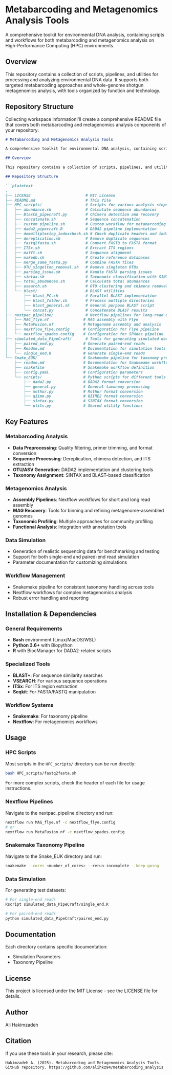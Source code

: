 # Metabarcoding and Metagenomics Analysis Tools

A comprehensive toolkit for environmental DNA analysis, containing scripts and workflows for both metabarcoding and metagenomics analysis on High-Performance Computing (HPC) environments.

## Overview

This repository contains a collection of scripts, pipelines, and utilities for processing and analyzing environmental DNA data. It supports both targeted metabarcoding approaches and whole-genome shotgun metagenomics analysis, with tools organized by function and technology.

## Repository Structure
Collecting workspace informationI'll create a comprehensive README file that covers both metabarcoding and metagenomics analysis components of your repository:

```md
# Metabarcoding and Metagenomics Analysis Tools

A comprehensive toolkit for environmental DNA analysis, containing scripts and workflows for both metabarcoding and metagenomics analysis on High-Performance Computing (HPC) environments.

## Overview

This repository contains a collection of scripts, pipelines, and utilities for processing and analyzing environmental DNA data. It supports both targeted metabarcoding approaches and whole-genome shotgun metagenomics analysis, with tools organized by function and technology.

## Repository Structure

```plaintext
.
├── LICENSE                        # MIT License
├── README.md                      # This file
├── HPC_scripts/                   # Scripts for various analysis steps
│   ├── abundance.sh               # Calculate sequence abundances
│   ├── BlasCh_pipecraft.py        # Chimera detection and recovery
│   ├── concatanate.sh             # Sequence concatenation
│   ├── custom pipeline.sh         # Custom workflow for metabarcoding
│   ├── dada2_pipecraft.R          # DADA2 pipeline implementation
│   ├── demultiplexing_indexcheck.sh # Check duplicate headers and indices
│   ├── dereplication.sh           # Remove duplicate sequences
│   ├── fastq2fasta.sh             # Convert FASTQ to FASTA format
│   ├── ITSx.sh                    # Extract ITS regions
│   ├── mafft.sh                   # Sequence alignment
│   ├── makedb.sh                  # Create reference databases
│   ├── merge_same_fasta.py        # Combine FASTA files
│   ├── OTU_singelton_removal.sh   # Remove singleton OTUs
│   ├── parsing_issue.sh           # Handle FASTA parsing issues
│   ├── sintax.sh                  # Taxonomic classification with SINTAX
│   ├── total_abudances.sh         # Calculate total abundances
│   ├── usearch.sh                 # OTU clustering and chimera removal
│   └── blast/                     # BLAST utilities
│       ├── blast_PC.sh            # Parallel BLAST implementation
│       ├── blast_folder.sh        # Process multiple directories
│       ├── blast_general.sh       # General purpose BLAST script
│       └── concat.py              # Concatenate BLAST results
├── nextpac_pipeline/              # Nextflow pipelines for long-read metagenomics
│   ├── MAG_flye.nf               # MAG assembly with Flye 
│   ├── MetaFusion.nf             # Metagenome assembly and analysis
│   ├── nextflow_flye.config      # Configuration for Flye pipeline
│   └── nextflow_spades.config    # Configuration for SPAdes pipeline
├── simulated_data_PipeCraft/      # Tools for generating simulated datasets
│   ├── paired_end.py             # Generate paired-end reads
│   ├── Readme.md                 # Documentation for simulation tools
│   └── single_end.R              # Generate single-end reads
└── Snake_EUK/                    # Snakemake pipeline for taxonomy processing
    ├── readme.md                 # Documentation for Snakemake workflow
    ├── snakefile                 # Snakemake workflow definition
    ├── config.yaml               # Configuration parameters
    └── scripts/                  # Python scripts for different tools
        ├── dada2.py              # DADA2 format conversion
        ├── general.py            # General taxonomy processing
        ├── mothur.py             # Mothur format conversion
        ├── qiime.py              # QIIME2 format conversion
        ├── sintax.py             # SINTAX format conversion
        └── utils.py              # Shared utility functions
```

## Key Features

### Metabarcoding Analysis
- **Data Preprocessing**: Quality filtering, primer trimming, and format conversion
- **Sequence Processing**: Dereplication, chimera detection, and ITS extraction
- **OTU/ASV Generation**: DADA2 implementation and clustering tools
- **Taxonomy Assignment**: SINTAX and BLAST-based classification

### Metagenomics Analysis
- **Assembly Pipelines**: Nextflow workflows for short and long read assembly
- **MAG Recovery**: Tools for binning and refining metagenome-assembled genomes
- **Taxonomic Profiling**: Multiple approaches for community profiling
- **Functional Analysis**: Integration with annotation tools

### Data Simulation
- Generation of realistic sequencing data for benchmarking and testing
- Support for both single-end and paired-end read simulation
- Parameter documentation for customizing simulations

### Workflow Management
- Snakemake pipeline for consistent taxonomy handling across tools
- Nextflow workflows for complex metagenomics analysis
- Robust error handling and reporting

## Installation & Dependencies

### General Requirements
- **Bash** environment (Linux/MacOS/WSL)
- **Python 3.6+** with Biopython
- **R** with BiocManager for DADA2-related scripts

### Specialized Tools
- **BLAST+**: For sequence similarity searches
- **VSEARCH**: For various sequence operations
- **ITSx**: For ITS region extraction
- **Seqkit**: For FASTA/FASTQ manipulation

### Workflow Systems
- **Snakemake**: For taxonomy pipeline
- **Nextflow**: For metagenomics workflows

## Usage

### HPC Scripts

Most scripts in the `HPC_scripts/` directory can be run directly:

```bash
bash HPC_scripts/fastq2fasta.sh
```

For more complex scripts, check the header of each file for usage instructions.

### Nextflow Pipelines

Navigate to the nextpac_pipeline directory and run:

```bash
nextflow run MAG_flye.nf -c nextflow_flye.config
# or
nextflow run MetaFusion.nf -c nextflow_spades.config
```

### Snakemake Taxonomy Pipeline

Navigate to the Snake_EUK directory and run:

```bash
snakemake --cores <number_of_cores> --rerun-incomplete --keep-going
```

### Data Simulation

For generating test datasets:

```bash
# For single-end reads
Rscript simulated_data_PipeCraft/single_end.R

# For paired-end reads
python simulated_data_PipeCraft/paired_end.py
```

## Documentation

Each directory contains specific documentation:
- Simulation Parameters
- Taxonomy Pipeline

## License

This project is licensed under the MIT License - see the LICENSE file for details.

## Author

Ali Hakimzadeh

## Citation

If you use these tools in your research, please cite:
```
Hakimzadeh A. (2025). Metabarcoding and Metagenomics Analysis Tools. GitHub repository. https://github.com/alihkz94/metabarcoding_analysis
```
